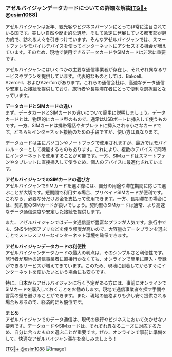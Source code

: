 ### アゼルバイジャンデータカードについての詳細な解説[[TG💪+ @esim1088](https://t.me/s/esim1088)]

アゼルバイジャンは近年、観光客やビジネスパーソンにとって非常に注目されている国です。美しい自然や歴史的な遺産、そして急速に発展している都市部が魅力的で、訪れる人々を引きつけています。そんなアゼルバイジャンでは、スマートフォンやモバイルデバイスを使ってインターネットにアクセスする機会が増えています。そのため、現地で使用できるデータカードやSIMカードは非常に重要です。

アゼルバイジャンにはいくつかの主要な通信事業者が存在し、それぞれ異なるサービスやプランを提供しています。代表的なものとしては、Bakcell、Azercell、およびAzerfonがあります。これらの通信会社は、高速なデータ通信や安定した接続を提供しており、旅行者や長期滞在者にとって便利な選択肢となっています。

**データカードとSIMカードの違い**  
まず、データカードとSIMカードの違いについて簡単に説明しましょう。データカードとは、物理的にカード型のもので、通常はUSBポートに挿入して使うものです。一方、SIMカードは携帯電話やタブレットに挿入される小さなカードです。どちらもインターネット接続のための手段ですが、使い方は異なります。

データカードは主にパソコンやノートブックで使用されますが、最近ではモバイルルーターとして機能するものもあります。これにより、複数のデバイスで同時にインターネットを使用することが可能です。一方、SIMカードはスマートフォンやタブレットに直接挿入して使うため、個人のデバイスに最適化されています。

**アゼルバイジャンでのSIMカードの選び方**  
アゼルバイジャンでSIMカードを選ぶ際には、自分の用途や滞在期間に応じて選ぶことが大切です。短期間で利用する場合、プリペイドSIMカードが便利です。これなら、必要な分だけお金を支払って使用できます。一方、長期滞在の場合には、契約型のSIMカードが良いでしょう。契約型のSIMカードは通常、より高速なデータ通信速度や安定した接続を提供します。

また、アゼルバイジャンではデータ通信量が豊富なプランが人気です。旅行中でも、SNSや地図アプリなどを使う頻度が高いので、大容量のデータプランを選ぶことでストレスフリーなインターネット環境を確保できます。

**アゼルバイジャンデータカードの利便性**  
アゼルバイジャンデータカードの最大の利点は、そのシンプルさと利便性です。旅行者が現地の通信事業者に直接行かなくても、オンラインで簡単に購入・登録ができるサービスが増えてきています。このため、現地に到着してからすぐにインターネットを使いたいという場合にも安心です。

特に、日本からアゼルバイジャンに行く予定がある方には、事前にオンラインでSIMカードを購入しておくことをお勧めします。現地で通信事業者を探す手間や言葉の壁を避けることができます。また、現地の価格よりも少し安く提供される場合もあるので、経済的にも優位です。

**まとめ**  
アゼルバイジャンでのデータ通信は、現代の旅行やビジネスにおいて欠かせない要素です。データカードやSIMカードは、それぞれ異なるニーズに対応するため、自分に合ったものを選ぶことが重要です。ぜひ、オンラインで事前に準備をして、快適なアゼルバイジャン滞在を楽しみましょう！

[[TG💪+ @esim1088](https://t.me/s/esim1088) ![Image](https://i.postimg.cc/Y0z9fWf4/image.png)]
